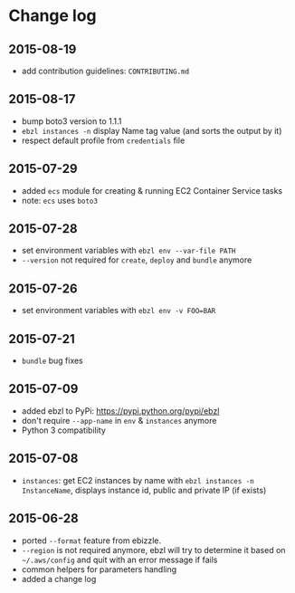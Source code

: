 # Change log

## 2015-08-19
- add contribution guidelines: `CONTRIBUTING.md`

## 2015-08-17
- bump boto3 version to 1.1.1
- `ebzl instances -n` display Name tag value (and sorts the output by it)
- respect default profile from `credentials` file

## 2015-07-29
- added `ecs` module for creating & running EC2 Container Service tasks
- note: `ecs` uses `boto3`

## 2015-07-28
- set environment variables with `ebzl env --var-file PATH`
- `--version` not required for `create`, `deploy` and `bundle` anymore

## 2015-07-26
- set environment variables with `ebzl env -v FOO=BAR`

## 2015-07-21
- `bundle` bug fixes

## 2015-07-09
- added ebzl to PyPi: https://pypi.python.org/pypi/ebzl
- don't require `--app-name` in `env` & `instances` anymore
- Python 3 compatibility

## 2015-07-08
- `instances`: get EC2 instances by name with `ebzl instances -n InstanceName`,
  displays instance id, public and private IP (if exists)

## 2015-06-28
- ported `--format` feature from ebizzle.
- `--region` is not required anymore, ebzl will try to determine it based on
  `~/.aws/config` and quit with an error message if fails
- common helpers for parameters handling
- added a change log
